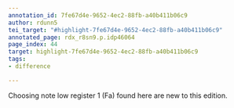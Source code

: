 ```yaml
---
annotation_id: 7fe67d4e-9652-4ec2-88fb-a40b411b06c9
author: rdunn5
tei_target: "#highlight-7fe67d4e-9652-4ec2-88fb-a40b411b06c9"
annotated_page: rdx_r8sn9.p.idp46064
page_index: 44
target: highlight-7fe67d4e-9652-4ec2-88fb-a40b411b06c9
tags:
- difference

---
```

Choosing note low register 1 (Fa) found here are new to this edition.